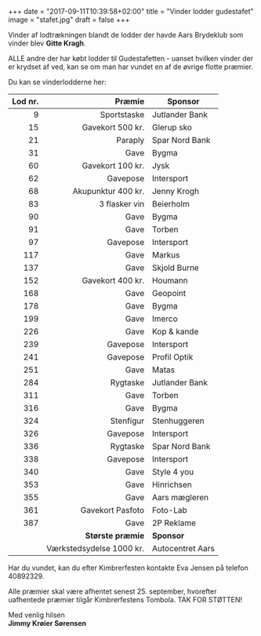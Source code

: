 +++
date = "2017-09-11T10:39:58+02:00"
title = "Vinder lodder gudestafet"
image = "stafet.jpg"
draft = false
+++


Vinder af lodtrækningen blandt de lodder der havde Aars Brydeklub som vinder blev **Gitte Kragh**.

ALLE andre der har købt lodder til Gudestafetten - uanset hvilken vinder der er krydset af ved, kan se om man har vundet en af de øvrige flotte præmier.

Du kan se vinderlodderne her:

| Lod nr. | Præmie | Sponsor |
|--:|--:|---|
|  9 | Sportstaske  | Jutlander Bank  |
|  15 | Gavekort 500 kr.  | Glerup sko  |
|  21 | Paraply  | Spar Nord Bank  |
|  31 | Gave  | Bygma  |
|  60 | Gavekort 100 kr.  | Jysk  |
|  62 | Gavepose  | Intersport  |
|  68 | Akupunktur 400 kr.  | Jenny Krogh  |
|  83 | 3 flasker vin  | Beierholm  |
|  90 | Gave  | Bygma  |
|  91 | Gave  | Torben   |
|  97 | Gavepose | Intersport|
|  117 | Gave  | Markus  |
|  137 | Gave  | Skjold Burne  |
|  152 | Gavekort 400 kr.  | Houmann  |
|  168 | Gave  | Geopoint  |
|  178 | Gave  | Bygma  |
|  199 | Gave  | Imerco  |
|  226 | Gave  | Kop & kande  |
|  239 | Gavepose  | Intersport   |
|  241 | Gavepose  | Profil Optik  |
|  251 | Gave  | Matas  |
|  284 | Rygtaske  | Jutlander Bank  |
|  311 | Gave  | Torben  |
|  316 | Gave  | Bygma  |
|  324 | Stenfigur  | Stenhuggeren  |
|  326 | Gavepose  | Intersport  |
|  336 | Rygtaske  | Spar Nord Bank  |
|  338 | Gavepose  | Intersport  |
|  340 | Gave  | Style 4 you  |
|  353 | Gave  | Hinrichsen  |
|  355 | Gave  | Aars mægleren  |
|  361 | Gavekort Pasfoto  | Foto-Lab  |
|  387 | Gave  | 2P Reklame   |
| | **Største præmie** | **Sponsor** |
| | Værkstedsydelse 1000 kr. | Autocentret Aars |



Har du vundet, kan du efter Kimbrerfesten kontakte Eva Jensen på telefon 40892329.


Alle præmier skal være afhentet senest 25. september, hvorefter uafhentede præmier tilgår Kimbrerfestens Tombola.
TAK FOR STØTTEN!

 
Med venlig hilsen </br>
**Jimmy Krøier Sørensen**